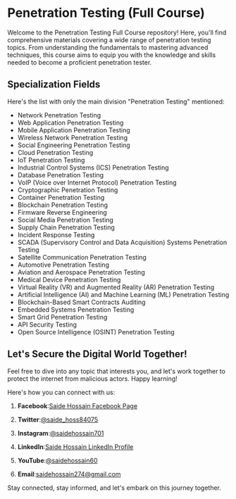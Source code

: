 # Penetration Testing (Full Course)

Welcome to the Penetration Testing Full Course repository! Here, you'll find comprehensive materials covering a wide range of penetration testing topics. From understanding the fundamentals to mastering advanced techniques, this course aims to equip you with the knowledge and skills needed to become a proficient penetration tester.

## Specialization Fields
Here's the list with only the main division "Penetration Testing" mentioned:

- Network Penetration Testing
- Web Application Penetration Testing
- Mobile Application Penetration Testing
- Wireless Network Penetration Testing
- Social Engineering Penetration Testing
- Cloud Penetration Testing
- IoT Penetration Testing
- Industrial Control Systems (ICS) Penetration Testing
- Database Penetration Testing
- VoIP (Voice over Internet Protocol) Penetration Testing
- Cryptographic Penetration Testing
- Container Penetration Testing
- Blockchain Penetration Testing
- Firmware Reverse Engineering
- Social Media Penetration Testing
- Supply Chain Penetration Testing
- Incident Response Testing
- SCADA (Supervisory Control and Data Acquisition) Systems Penetration Testing
- Satellite Communication Penetration Testing
- Automotive Penetration Testing
- Aviation and Aerospace Penetration Testing
- Medical Device Penetration Testing
- Virtual Reality (VR) and Augmented Reality (AR) Penetration Testing
- Artificial Intelligence (AI) and Machine Learning (ML) Penetration Testing
- Blockchain-Based Smart Contracts Auditing
- Embedded Systems Penetration Testing
- Smart Grid Penetration Testing
- API Security Testing
- Open Source Intelligence (OSINT) Penetration Testing

## Let's Secure the Digital World Together!

Feel free to dive into any topic that interests you, and let's work together to protect the internet from malicious actors. Happy learning!


Here's how you can connect with us:

1. **Facebook**:[Saide Hossain Facebook Page](https://www.facebook.com/saidehossain903)

2. **Twitter**:[@saide_hoss84075](https://twitter.com/saide_hoss84075)

3. **Instagram**:[@saidehossain701](https://www.instagram.com/saidehossain701/)

4. **LinkedIn**:[Saide Hossain LinkedIn Profile](https://www.linkedin.com/in/saide-hossain-69721729b/)

5. **YouTube**:[@saidehossain60](https://www.youtube.com/@saidehossain60)

6. **Email**:[saidehossain274@gmail.com](mailto:saidehossain274@gmail.com)



Stay connected, stay informed, and let's embark on this journey together.
